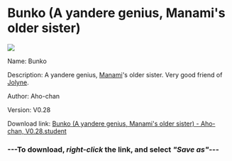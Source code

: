 # Bunko (A yandere genius, Manami's older sister)

<img src = "https://raw.githubusercontent.com/Arbiter1223/Koukou-Gurashi-Custom-Students/master/Students/Files/Bunko%20(A%20yandere%20genius%2C%20Manami's%20older%20sister).png">

Name: Bunko

Description: A yandere genius, <a href="Manami%20(A%20bullied%20athlete%2C%20Murasaki's%20childhood%20friend).md">Manami</a>'s older sister. Very good friend of <a href="Jolyne%20(An%20idiotic%20Tumblr%20girl%20sterotype).md">Jolyne</a>.

Author: Aho-chan

Version: V0.28

Download link: <a href="https://raw.githubusercontent.com/Arbiter1223/Koukou-Gurashi-Custom-Students/master/Students/Files/Bunko%20(A%20yandere%20genius%2C%20Manami's%20older%20sister)%20-%20Aho-chan%2C%20V0.28.student">Bunko (A yandere genius, Manami's older sister) - Aho-chan, V0.28.student</a>

### ---**To download, _right-click_ the link, and select _"Save as"_**---


